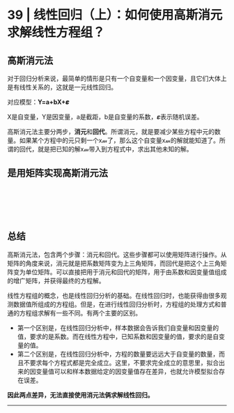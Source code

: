 # 39 | 线性回归（上）：如何使用高斯消元求解线性方程组？

## 高斯消元法

对于回归分析来说，最简单的情形是只有一个自变量和一个因变量，且它们大体上是有线性关系的，这就是一元线性回归。

对应模型：**Y=a+bX+𝜺**

X是自变量，Y是因变量，a是截距，b是自变量的系数，𝜺表示随机误差。

高斯消元法主要分两步，**消元**和**回代**。所谓消元，就是要减少某些方程中元的数量。如果某个方程中的元只剩一个x𝓂了，那么这个自变量x𝓂的解就能知道了。所谓的回代，就是把已知的解x𝓂带入到方程式中，求出其他未知的解。

## 是用矩阵实现高斯消元法

<br><br><br><br>

## 总结

高斯消元法，包含两个步骤：消元和回代。这些步骤都可以使用矩阵进行操作。从矩阵的角度来说，消元就是把系数矩阵变为上三角矩阵，而回代是把这个上三角矩阵变为单位矩阵。可以直接把用于消元和回代的矩阵，用于由系数和因变量值组成的增广矩阵，并获得最终的方程解。

线性方程组的概念，也是线性回归分析的基础。在线性回归时，也能获得由很多观测数据值所组成的方程组。但是，在进行线性回归分析时，方程组的处理方式和普通的方程组求解有一些不同。有两个主要的区别。

* 第一个区别是，在线性回归分析中，样本数据会告诉我们自变量和因变量的值，要求的是系数。而在线性方程中，已知系数和因变量的值，要求的是自变量的值。
* 第二个区别是，在线性回归分析中，方程的数量要远远大于自变量的数量，而且不要求每个方程式都是完全成立。这里，不要求完全成立的意思里，拟合出来的因变量值可以和样本数据给定的因变量值存在差异，也就允许模型拟合存在误差。

**因此两点差异，无法直接使用消元法俩求解线性回归。**



********






